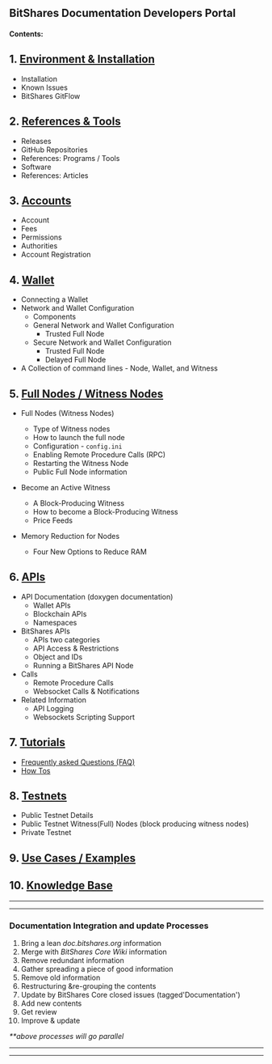 ## BitShares Documentation Developers Portal 


#### Contents:

## 1. [Environment & Installation ](/source/installation#1-environment--installation)
   - Installation
   - Known Issues   
   - BitShares GitFlow    

## 2. [References & Tools](/source/references_tools#references--tools)
   - Releases
   - GitHub Repositories
   - References: Programs / Tools
   - Software
   - References: Articles
   
## 3. [Accounts](/source/accounts#accounts)
   - Account
   - Fees
   - Permissions
   - Authorities
   - Account Registration

## 4. [Wallet](/source/wallet#wallet)
   - Connecting a Wallet   
   - Network and Wallet Configuration
      - Components
      - General Network and Wallet Configuration
	    - Trusted Full Node
      - Secure Network and Wallet Configuration
	    - Trusted Full Node
		- Delayed Full Node
  - A Collection of command lines - Node, Wallet, and Witness

## 5. [Full Nodes / Witness Nodes](/source/full-witness_nodes#full-node--witness-node)
   - Full Nodes (Witness Nodes)
      - Type of Witness nodes
      - How to launch the full node
      - Configuration - `config.ini`
      - Enabling Remote Procedure Calls (RPC)
      - Restarting the Witness Node
	  - Public Full Node information
	  
   - Become an Active Witness
      - A Block-Producing Witness
      - How to become a Block-Producing Witness
      - Price Feeds
   - Memory Reduction for Nodes
      - Four New Options to Reduce RAM
      
## 6. [APIs](/source/apis#apis)
   - API Documentation (doxygen documentation)
      - Wallet APIs
      - Blockchain APIs
      - Namespaces
   -  BitShares APIs
      - APIs two categories
      - API Access & Restrictions
      - Object and IDs
      - Running a BitShares API Node
   - Calls
      - Remote Procedure Calls
      - Websocket Calls & Notifications
   - Related Information
      - API Logging
      - Websockets Scripting Support
   
## 7. [Tutorials](/source/tutorials/Readme.md#tutorials)
  - [Frequently asked Questions (FAQ)](/source/tutorials/FAQ.md#frequently-asked-questions---list-all)
  - [How Tos](/source/tutorials/Readme.md#how-tos)

## 8. [Testnets](/source/testnets#testnets)
  - Public Testnet Details
  - Public Testnet Witness(Full) Nodes (block producing witness nodes) 
  - Private Testnet

## 9. [Use Cases / Examples](/source/use_cases#use-cases--examples)

## 10. [Knowledge Base](/source/knowledge-base#knowledge-base)


***
***
### Documentation Integration and update Processes
1. Bring a lean _doc.bitshares.org_ information
2. Merge with _BitShares Core Wiki_ information
3. Remove redundant information 
4. Gather spreading a piece of good information 
5. Remove old information
6. Restructuring &re-grouping the contents 
7. Update by BitShares Core closed issues (tagged'Documentation')
8. Add new contents
9. Get review
10. Improve & update

_**above processes will go parallel_

***
***

